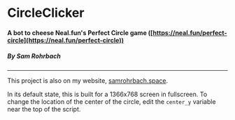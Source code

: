 # CircleClicker 
#### A bot to cheese Neal.fun's Perfect Circle game ([https://neal.fun/perfect-circle](https://neal.fun/perfect-circle))
##### By Sam Rohrbach

****

This project is also on my website, [samrohrbach.space](https://samrohrbach.space). 

In its default state, this is built for a 1366x768 screen in fullscreen. 
To change the location of the center of the circle, edit the `center_y` variable near the top of the script. 
